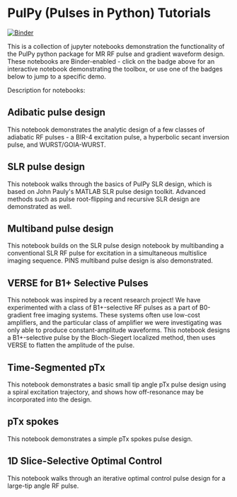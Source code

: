 # PulPy (Pulses in Python) Tutorials
[![Binder](https://mybinder.org/badge_logo.svg)](https://mybinder.org/v2/gh/jonbmartin/pulpy-tutorials/HEAD)

This is a collection of jupyter notebooks demonstration the functionality of the PulPy python package for MR RF pulse and gradient waveform design. These notebooks are Binder-enabled - click on the badge above for an interactive notebook demonstrating the toolbox, or use one of the badges below to jump to a specific demo. 

Description for notebooks: 

## Adibatic pulse design
This notebook demonstrates the analytic design of a few classes of adiabatic RF pulses - a BIR-4 excitation pulse, a hyperbolic secant inversion pulse, and WURST/GOIA-WURST.

## SLR pulse design
This notebook walks through the basics of PulPy SLR design, which is based on John Pauly's MATLAB SLR pulse design toolkit. Advanced methods such as pulse root-flipping and recursive SLR design are demonstrated as well.

## Multiband pulse design
This notebook builds on the SLR pulse design notebook by multibanding a conventional SLR RF pulse for excitation in a simultaneous multislice imaging sequence. PINS multiband pulse design is also demonstrated.

## VERSE for B1+ Selective Pulses
This notebook was inspired by a recent research project! We have experimented with a class of B1+-selective RF pulses as a part of B0-gradient free imaging systems. These systems often use low-cost amplifiers, and the particular class of amplifier we were investigating was only able to produce constant-amplitude waveforms. This notebook designs a B1+-selective pulse by the Bloch-Siegert localized method, then uses VERSE to flatten the amplitude of the pulse.

## Time-Segmented pTx
This notebook demonstrates a basic small tip angle pTx pulse design using a spiral excitation trajectory, and shows how off-resonance may be incorporated into the design. 

## pTx spokes
This notebook demonstrates a simple pTx spokes pulse design. 

## 1D Slice-Selective Optimal Control
This notebook walks through an iterative optimal control pulse design for a large-tip angle RF pulse.

